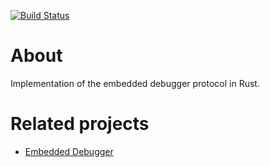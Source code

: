 
[![Build Status](https://api.travis-ci.org/phectori/RustyDebugger.svg?branch=master)](https://travis-ci.org/phectori/RustyDebugger)

# About

Implementation of the embedded debugger protocol in Rust.

# Related projects

- [Embedded Debugger](https://github.com/DEMCON/EmbeddedDebugger)

